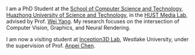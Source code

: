 I am a PhD Student at the [School of Computer Science and Technology, Huazhong University of Science and Technology](http://www.cs.hust.edu.cn/), in the [HUST Media Lab](http://media.hust.edu.cn), advised by Prof. [Wei Yang](https://weiyang-hust.github.io/). My research focuses on the intersection of Computer Vision, Graphics, and Neural Rendering.

I am now a visiting student at [Inception3D Lab](http://www.inception3d.fun/), Westlake University, under the supervision of Prof. [Anpei Chen](https://apchenstu.github.io/).
